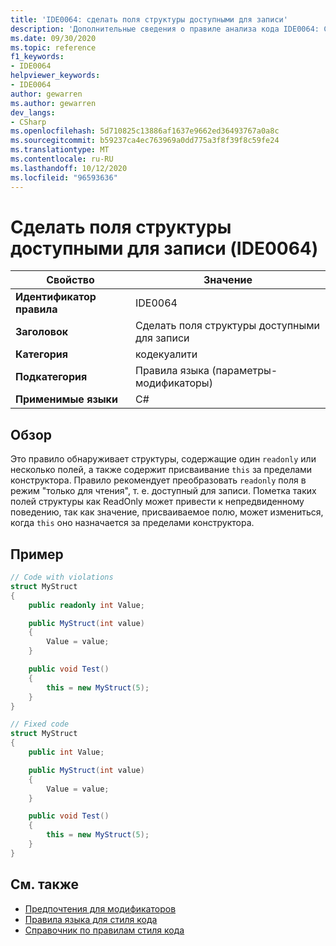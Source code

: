 ```yaml
---
title: 'IDE0064: сделать поля структуры доступными для записи'
description: 'Дополнительные сведения о правиле анализа кода IDE0064: Создание полей структуры, доступных для записи'
ms.date: 09/30/2020
ms.topic: reference
f1_keywords:
- IDE0064
helpviewer_keywords:
- IDE0064
author: gewarren
ms.author: gewarren
dev_langs:
- CSharp
ms.openlocfilehash: 5d710825c13886af1637e9662ed36493767a0a8c
ms.sourcegitcommit: b59237ca4ec763969a0dd775a3f8f39f8c59fe24
ms.translationtype: MT
ms.contentlocale: ru-RU
ms.lasthandoff: 10/12/2020
ms.locfileid: "96593636"
---
```

# <a name="make-struct-fields-writable-ide0064"></a>Сделать поля структуры доступными для записи (IDE0064)

|Свойство|Значение|
|-|-|
| **Идентификатор правила** | IDE0064 |
| **Заголовок** | Сделать поля структуры доступными для записи |
| **Категория** | кодекуалити |
| **Подкатегория** | Правила языка (параметры-модификаторы) |
| **Применимые языки** | C# |

## <a name="overview"></a>Обзор

Это правило обнаруживает структуры, содержащие один `readonly` или несколько полей, а также содержит присваивание `this` за пределами конструктора. Правило рекомендует преобразовать `readonly` поля в режим "только для чтения", т. е. доступный для записи. Пометка таких полей структуры как ReadOnly может привести к непредвиденному поведению, так как значение, присваиваемое полю, может измениться, когда `this` оно назначается за пределами конструктора.

## <a name="example"></a>Пример

```csharp
// Code with violations
struct MyStruct
{
    public readonly int Value;

    public MyStruct(int value)
    {
        Value = value;
    }

    public void Test()
    {
        this = new MyStruct(5);
    }
}

// Fixed code
struct MyStruct
{
    public int Value;

    public MyStruct(int value)
    {
        Value = value;
    }

    public void Test()
    {
        this = new MyStruct(5);
    }
}
```

## <a name="see-also"></a>См. также

- [Предпочтения для модификаторов](modifier-preferences.md)
- [Правила языка для стиля кода](language-rules.md)
- [Справочник по правилам стиля кода](index.md)

